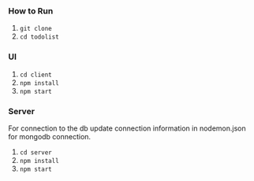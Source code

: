 ### How to Run
1. `git clone`
2. `cd todolist`

### UI
1. `cd client`
2. `npm install`
3. `npm start`


### Server
For connection to the db update connection information in nodemon.json for mongodb connection.

1. `cd server`
2. `npm install`
3. `npm start`




